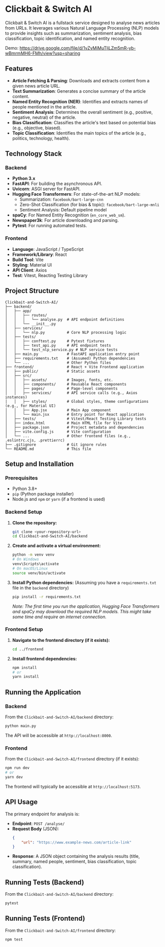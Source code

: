 # Clickbait & Switch AI

Clickbait & Switch AI is a fullstack service designed to analyse news articles from URLs. It leverages various Natural Language Processing (NLP) models to provide insights such as summarization, sentiment analysis, bias classification, topic identification, and named entity recognition.

Demo: https://drive.google.com/file/d/1vZyMiMuTljLZm5mR-yb-wBmrmMH6-FMh/view?usp=sharing

## Features

*   **Article Fetching & Parsing**: Downloads and extracts content from a given news article URL.
*   **Text Summarization**: Generates a concise summary of the article content.
*   **Named Entity Recognition (NER)**: Identifies and extracts names of people mentioned in the article.
*   **Sentiment Analysis**: Determines the overall sentiment (e.g., positive, negative, neutral) of the article.
*   **Bias Classification**: Classifies the article's text based on potential bias (e.g., objective, biased).
*   **Topic Classification**: Identifies the main topics of the article (e.g., politics, technology, health).

## Technology Stack

### Backend
*   **Python 3.x**
*   **FastAPI**: For building the asynchronous API.
*   **Uvicorn**: ASGI server for FastAPI.
*   **Hugging Face Transformers**: For state-of-the-art NLP models:
    *   Summarization: `facebook/bart-large-cnn`
    *   Zero-Shot Classification (for bias & topic): `facebook/bart-large-mnli`
    *   Sentiment Analysis: Default pipeline model
*   **spaCy**: For Named Entity Recognition (`en_core_web_sm`).
*   **Newspaper3k**: For article downloading and parsing.
*   **Pytest**: For running automated tests.

### Frontend
*   **Language**: JavaScript / TypeScript
*   **Framework/Library**: React
*   **Build Tool**: Vite
*   **Styling**: Material UI
*   **API Client**: Axios
*   **Test**: Vitest, Reacting Testing Library
 
## Project Structure

```
Clickbait-and-Switch-AI/
├── backend/
│   ├── app/
│   │   ├── routes/
│   │   │   └── analyse.py  # API endpoint definitions
│   │   └── __init__.py
│   ├── services/
│   │   └── nlp.py          # Core NLP processing logic
│   ├── tests/
│   │   ├── conftest.py     # Pytest fixtures
│   │   ├── test_api.py     # API endpoint tests
│   │   └── test_nlp_service.py # NLP service tests
│   ├── main.py             # FastAPI application entry point
│   ├── requirements.txt    # (Assumed) Python dependencies
│   └── ...                 # Other Python files
├── frontend/               # React + Vite Frontend application
│   ├── public/             # Static assets
│   ├── src/
│   │   ├── assets/         # Images, fonts, etc.
│   │   ├── components/     # Reusable React components
│   │   ├── pages/          # Page-level components
│   │   ├── services/       # API service calls (e.g., Axios instances)
│   │   ├── styles/         # Global styles, theme configurations (e.g., for Material UI)
│   │   ├── App.jsx         # Main App component
│   │   └── main.jsx        # Entry point for React application
│   ├── tests/              # Vitest/React Testing Library tests
│   ├── index.html          # Main HTML file for Vite
│   ├── package.json        # Project metadata and dependencies
│   ├── vite.config.js      # Vite configuration
│   └── ...                 # Other frontend files (e.g., .eslintrc.cjs, .prettierrc)
├── .gitignore              # Git ignore rules
└── README.md               # This file
```

## Setup and Installation

### Prerequisites
*   Python 3.8+
*   `pip` (Python package installer)
*   Node.js and `npm` or `yarn` (if a frontend is used)

### Backend Setup

1.  **Clone the repository:**
    ```bash
    git clone <your-repository-url>
    cd Clickbait-and-Switch-AI/backend
    ```

2.  **Create and activate a virtual environment:**
    ```bash
    python -m venv venv
    # On Windows
    venv\Scripts\activate
    # On macOS/Linux
    source venv/bin/activate
    ```

3.  **Install Python dependencies:**
    (Assuming you have a `requirements.txt` file in the `backend` directory)
    ```bash
    pip install -r requirements.txt
    ```
    *Note: The first time you run the application, Hugging Face Transformers and spaCy may download the required NLP models. This might take some time and require an internet connection.*

### Frontend Setup 

1.  **Navigate to the frontend directory (if it exists):**
    ```bash
    cd ../frontend
    ```

2.  **Install frontend dependencies:**
    ```bash
    npm install
    # or
    yarn install
    ```

## Running the Application

### Backend

From the `Clickbait-and-Switch-AI/backend` directory:
```bash
python main.py
```
The API will be accessible at `http://localhost:8000`.

### Frontend

From the `Clickbait-and-Switch-AI/frontend` directory (if it exists):
```bash
npm run dev
# or
yarn dev
```
The frontend will typically be accessible at `http://localhost:5173`.

## API Usage

The primary endpoint for analysis is:

*   **Endpoint**: `POST /analyse/`
*   **Request Body** (JSON):
    ```json
    {
        "url": "https://www.example-news.com/article-link"
    }
    ```
*   **Response**: A JSON object containing the analysis results (title, summary, named people, sentiment, bias classification, topic classification).

## Running Tests (Backend)

From the `Clickbait-and-Switch-AI/backend` directory:
```bash
pytest
```

## Running Tests (Frontend)
From the `Clickbait-and-Switch-AI/frontend` directory:
```bash
npm test
```
